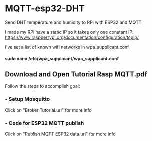 # MQTT-esp32-DHT
Send DHT temperature and humidity to RPi with ESP32 and MQTT

I made my RPi have a static IP so it takes only one constant IP.
https://www.raspberrypi.org/documentation/configuration/tcpip/

I've set a list of known wifi networks in wpa_supplicant.conf
   #### sudo nano /etc/wpa_supplicant/wpa_supplicant.conf


## Download and Open Tutorial Rasp MQTT.pdf 
 
 Follow the steps to accomplish goal:
 
 ### - Setup Mosquitto
 Click on "Broker Tutorial.url" for more info
 
 ### - Code for ESP32 MQTT publish
 Click on "Publish MQTT ESP32 data.url" for more info 

